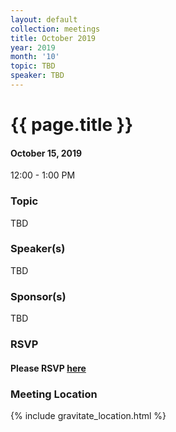 ```yaml
---
layout: default
collection: meetings
title: October 2019
year: 2019
month: '10'
topic: TBD
speaker: TBD
---
```


# {{ page.title }}

#### October 15, 2019
12:00 - 1:00 PM

### Topic

TBD

### Speaker(s)

TBD

### Sponsor(s)

TBD

### RSVP

#### Please RSVP [here](https://iowaruby-oct-2019.eventbrite.com)

### Meeting Location
{% include gravitate_location.html %}
